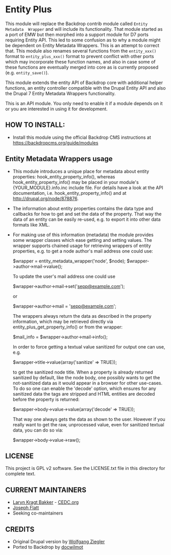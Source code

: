 Entity Plus
=================

This module will replace the Backdrop contrib module called `Entity Metadata 
Wrapper` and will include its functionality. That module started as a port of EMW
but then morphed into a support module for D7 ports requiring Entity API. This
led to some confusion as to why a module might be dependent on Entity Metadata 
Wrappers. This is an attempt to correct that. This module also renames several 
functions from the `entity_xxx()` format to `entity_plus_xxx()` format to 
prevent conflict with other ports which may incorporate these function names, 
and also in case some of these functions are eventually merged into core as is
currently proposed (e.g. `entity_save()`).

This module extends the entity API of Backdrop core with additional helper
functions, an entity controller compatible with the Drupal Entity API and
also the Drupal 7 Entity Metadata Wrappers functionality.

This is an API module. You only need to enable it if a module depends on it or
you are interested in using it for development.

HOW TO INSTALL:
---------------
- Install this module using the official Backdrop CMS instructions at 
https://backdropcms.org/guide/modules


Entity Metadata Wrappers usage
---------------

* This module introduces a unique place for metadata about entity properties:
  hook_entity_property_info(), whereas hook_entity_property_info() may be
  placed in your module's {YOUR_MODULE}.info.inc include file. For details
  have a look at the API documentation, i.e. hook_entity_property_info() and
  at http://drupal.org/node/878876.

* The information about entity properties contains the data type and callbacks
  for how to get and set the data of the property. That way the data of an
  entity can be easily re-used, e.g. to export it into other data formats like
  XML.

* For making use of this information (metadata) the module provides some
  wrapper classes which ease getting and setting values. The wrapper supports
  chained usage for retrieving wrappers of entity properties, e.g. to get a
  node author's mail address one could use:

     $wrapper = entity_metadata_wrapper('node', $node);
     $wrapper->author->mail->value();

  To update the user's mail address one could use

     $wrapper->author->mail->set('sepp@example.com');

     or

     $wrapper->author->mail = 'sepp@example.com';

  The wrappers always return the data as described in the property
  information, which may be retrieved directly via entity_plus_get_property_info()
  or from the wrapper:

     $mail_info = $wrapper->author->mail->info();

  In order to force getting a textual value sanitized for output one can use,
  e.g.

     $wrapper->title->value(array('sanitize' => TRUE));

  to get the sanitized node title. When a property is already returned
  sanitized by default, like the node body, one possibly wants to get the
  not-sanitized data as it would appear in a browser for other use-cases.
  To do so one can enable the 'decode' option, which ensures for any sanitized
  data the tags are stripped and HTML entities are decoded before the property
  is returned:

     $wrapper->body->value->value(array('decode' => TRUE));

  That way one always gets the data as shown to the user. However if you
  really want to get the raw, unprocessed value, even for sanitized textual
  data, you can do so via:

    $wrapper->body->value->raw();

      
LICENSE
---------------    

This project is GPL v2 software. See the LICENSE.txt file in this directory 
for complete text.

CURRENT MAINTAINERS
---------------    

- [Laryn Kragt Bakker](https://github.com/laryn) - [CEDC.org](https://cedc.org)
- [Joseph Flatt](https://github.com/hosef)
- Seeking co-maintainers

CREDITS   
--------------- 

- Original Drupal version by [Wolfgang Ziegler](https://www.drupal.org/user/16747)
- Ported to Backdrop by [docwilmot](https://github.com/docwilmot)
